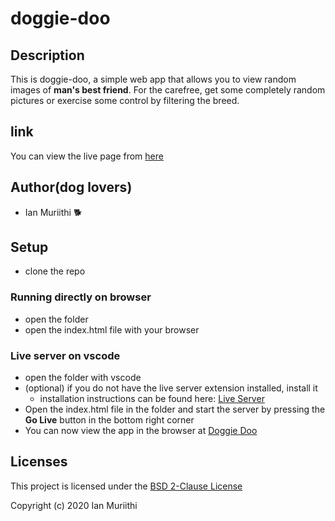 # doggie-doo

## Description
This is doggie-doo, a simple web  app that allows you to view random images of **man's best friend**. For the carefree, get some completely random pictures or exercise some control by filtering the breed.

## link
You can view the live page from [here](https://muriithi-ian.github.io/muriithi-ian/doggie-doo/)

## Author(dog lovers)
- Ian Muriithi 🐕

## Setup
- clone the repo

### Running directly on browser
- open the folder
- open the index.html file with your browser
### Live server on vscode
- open the folder with vscode
- (optional) if you do not have the live server extension installed, install it
  - installation instructions can be found here: [Live Server](https://marketplace.visualstudio.com/items?itemName=ritwickdey.LiveServer)
- Open the index.html file in the folder and start the server by pressing the **Go Live** button in the bottom right corner
- You can now view the app in the browser at [Doggie Doo](http://localhost:5500)

## Licenses
This project is licensed under the [BSD 2-Clause License ](./LICENSE)

Copyright (c) 2020 Ian Muriithi
